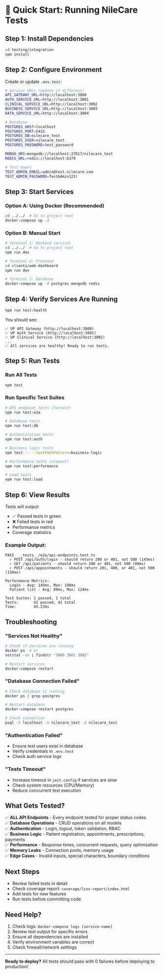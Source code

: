 # 🚀 Quick Start: Running NileCare Tests

## Step 1: Install Dependencies

```bash
cd testing/integration
npm install
```

## Step 2: Configure Environment

Create or update `.env.test`:
```bash
# Service URLs (update if different)
API_GATEWAY_URL=http://localhost:3000
AUTH_SERVICE_URL=http://localhost:3001
CLINICAL_SERVICE_URL=http://localhost:3002
BUSINESS_SERVICE_URL=http://localhost:3003
DATA_SERVICE_URL=http://localhost:3004

# Database
POSTGRES_HOST=localhost
POSTGRES_PORT=5432
POSTGRES_DB=nilecare_test
POSTGRES_USER=nilecare_test
POSTGRES_PASSWORD=test_password

MONGO_URI=mongodb://localhost:27017/nilecare_test
REDIS_URL=redis://localhost:6379

# Test Users
TEST_ADMIN_EMAIL=admin@test.nilecare.com
TEST_ADMIN_PASSWORD=TestAdmin123!
```

## Step 3: Start Services

### Option A: Using Docker (Recommended)
```bash
cd ../../  # Go to project root
docker-compose up -d
```

### Option B: Manual Start
```bash
# Terminal 1: Backend services
cd ../../  # Go to project root
npm run dev

# Terminal 2: Frontend
cd clients/web-dashboard
npm run dev

# Terminal 3: Database
docker-compose up -d postgres mongodb redis
```

## Step 4: Verify Services Are Running

```bash
npm run test:health
```

You should see:
```
✅ UP API Gateway (http://localhost:3000)
✅ UP Auth Service (http://localhost:3001)
✅ UP Clinical Service (http://localhost:3002)
...
✅ All services are healthy! Ready to run tests.
```

## Step 5: Run Tests

### Run All Tests
```bash
npm test
```

### Run Specific Test Suites

```bash
# API endpoint tests (fastest)
npm run test:e2e

# Database tests
npm run test:db

# Authentication tests
npm run test:auth

# Business logic tests
npm test -- --testPathPattern=business-logic

# Performance tests (slowest)
npm run test:performance

# Load tests
npm run test:load
```

## Step 6: View Results

Tests will output:
- ✅ Passed tests in green
- ❌ Failed tests in red
- Performance metrics
- Coverage statistics

### Example Output:
```
PASS  __tests__/e2e/api-endpoints.test.ts
  ✓ POST /api/auth/login - should return 200 or 401, not 500 (145ms)
  ✓ GET /api/patients - should return 200 or 401, not 500 (89ms)
  ✓ POST /api/appointments - should return 201, 400, or 401, not 500 (156ms)

Performance Metrics:
  Login - Avg: 145ms, Max: 198ms
  Patient list - Avg: 89ms, Max: 124ms

Test Suites: 1 passed, 1 total
Tests:       42 passed, 42 total
Time:        45.234s
```

## Troubleshooting

### "Services Not Healthy"
```bash
# Check if services are running
docker ps  # or
netstat -an | findstr "3000 3001 3002"

# Restart services
docker-compose restart
```

### "Database Connection Failed"
```bash
# Check database is running
docker ps | grep postgres

# Restart database
docker-compose restart postgres

# Check connection
psql -h localhost -U nilecare_test -d nilecare_test
```

### "Authentication Failed"
- Ensure test users exist in database
- Verify credentials in `.env.test`
- Check auth service logs

### "Tests Timeout"
- Increase timeout in `jest.config` if services are slow
- Check system resources (CPU/Memory)
- Reduce concurrent test execution

## What Gets Tested?

✅ **ALL API Endpoints** - Every endpoint tested for proper status codes  
✅ **Database Operations** - CRUD operations on all models  
✅ **Authentication** - Login, logout, token validation, RBAC  
✅ **Business Logic** - Patient registration, appointments, prescriptions, payments  
✅ **Performance** - Response times, concurrent requests, query optimization  
✅ **Memory Leaks** - Connection pools, memory usage  
✅ **Edge Cases** - Invalid inputs, special characters, boundary conditions  

## Next Steps

- Review failed tests in detail
- Check coverage report: `coverage/lcov-report/index.html`
- Add tests for new features
- Run tests before committing code

## Need Help?

1. Check logs: `docker-compose logs [service-name]`
2. Review test output for specific errors
3. Ensure all dependencies are installed
4. Verify environment variables are correct
5. Check firewall/network settings

---

**Ready to deploy?** All tests should pass with 0 failures before deploying to production!

